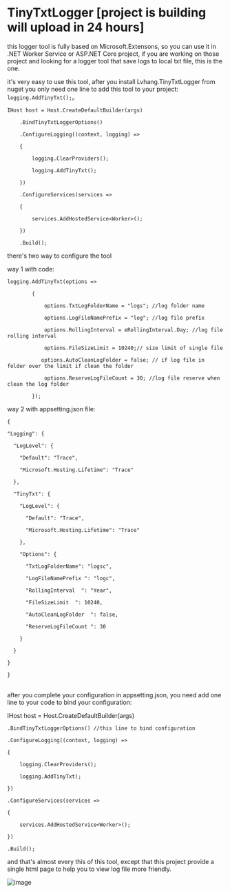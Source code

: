 # TinyTxtLogger [project is building will upload in 24 hours]

this logger tool is fully based on Microsoft.Extensons, so you can use it in .NET Worker Service or ASP.NET Core project, if you are working on those project and looking for a logger tool that save logs to local txt file, this is the one.

it's very easy to use this tool, after you install Lvhang.TinyTxtLogger from nuget you only need one line to add this tool to your project: `logging.AddTinyTxt();`。

```
IHost host = Host.CreateDefaultBuilder(args)

    .BindTinyTxtLoggerOptions()

    .ConfigureLogging((context, logging) =>

    {

        logging.ClearProviders();

        logging.AddTinyTxt();

    })

    .ConfigureServices(services =>

    {

        services.AddHostedService<Worker>();

    })

    .Build();
```

there's two way to configure the tool

way 1 with code:

```
logging.AddTinyTxt(options =>

        {

            options.TxtLogFolderName = "logs"; //log folder name

            options.LogFileNamePrefix = "log"; //log file prefix

            options.RollingInterval = eRollingInterval.Day; //log file rolling interval

            options.FileSizeLimit = 10240;// size limit of single file

           options.AutoCleanLogFolder = false; // if log file in folder over the limit if clean the folder

            options.ReserveLogFileCount = 30; //log file reserve when clean the log folder

        });
```   

way 2 with appsetting.json file:

  ```
{

  "Logging": {

    "LogLevel": {

      "Default": "Trace",

      "Microsoft.Hosting.Lifetime": "Trace"

    },

    "TinyTxt": {

      "LogLevel": {

        "Default": "Trace",

        "Microsoft.Hosting.Lifetime": "Trace"

      },

      "Options": {

        "TxtLogFolderName": "logsc",

        "LogFileNamePrefix ": "logc",

        "RollingInterval  ": "Year",

        "FileSizeLimit  ": 10240,

        "AutoCleanLogFolder  ": false,

        "ReserveLogFileCount ": 30

      }

    }

  }

}
```   

<br>
after you complete your configuration in appsetting.json, you need add one line to your code to bind your configuration:

IHost host = Host.CreateDefaultBuilder(args)

    .BindTinyTxtLoggerOptions() //this line to bind configuration

    .ConfigureLogging((context, logging) =>

    {

        logging.ClearProviders();

        logging.AddTinyTxt(;

    })

    .ConfigureServices(services =>

    {

        services.AddHostedService<Worker>();

    })

    .Build();


and that's almost every this of this tool, except that this project provide a single html page to help you to view log file more friendly.

![image](https://user-images.githubusercontent.com/936437/163235586-7103cc28-7a7c-4a6c-9b06-d4f83bb0922d.png)



